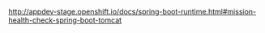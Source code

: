 http://appdev-stage.openshift.io/docs/spring-boot-runtime.html#mission-health-check-spring-boot-tomcat
